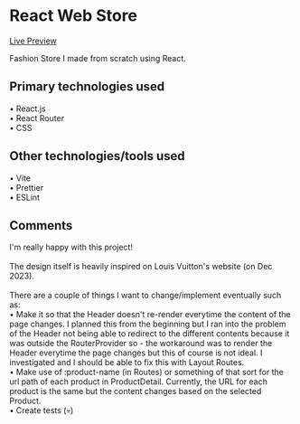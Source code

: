 # React Web Store

[Live Preview](https://shopping-cart-sepia-eight.vercel.app/)

Fashion Store I made from scratch using React.

## Primary technologies used
• React.js
<br>
• React Router
<br>
• CSS

## Other technologies/tools used
• Vite
<br>
• Prettier
<br>
• ESLint

## Comments

I'm really happy with this project!
<br>
<br>
The design itself is heavily inspired on Louis Vuitton's website (on Dec 2023).
<br>
<br>
There are a couple of things I want to change/implement eventually such as:
<br>
• Make it so that the Header doesn't re-render everytime the content of the page changes. I planned this from the beginning but I ran into the problem of the Header not being able to redirect to the different contents because it was outside the RouterProvider so - the workaround was to render the Header everytime the page changes but this of course is not ideal. I investigated and I should be able to fix this with Layout Routes.
<br>
• Make use of :product-name (in Routes) or something of that sort for the url path of each product in ProductDetail. Currently, the URL for each product is the same but the content changes based on the selected Product.
<br>
• Create tests (💀)
